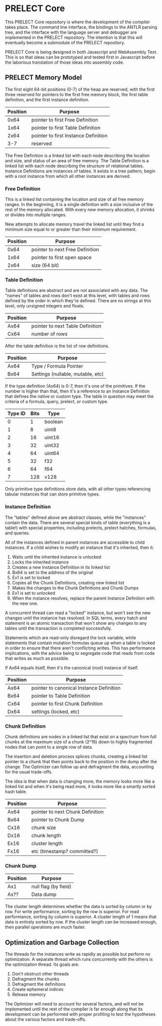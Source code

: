 # PRELECT Core

This PRELECT Core repository is where the development of the compiler takes place. The command line interface, the bindings to the ANTLR parsing tree, and the interface with the language server and debugger are implemented in the PRELECT repository. The intention is that this will eventually become a submodule of the PRELECT repository.

PRELECT Core is being designed in both Javascript and WebAssembly Text. This is so that ideas can be prototyped and tested first in Javascript before the laborious translation of those ideas into assembly code.

## PRELECT Memory Model

The first eight 64-bit positions (0-7) of the heap are reserved, with the first three reserved for pointers to the first free memory block, the first table definition, and the first instance definition.

| Position | Purpose                              |
| -------- | ------------------------------------ |
| 0x64     | pointer to first Free Definition     |
| 1x64     | pointer to first Table Definition    |
| 2x64     | pointer to first Instance Definition |
| 3-7      | reserved                             |

The Free Definition is a linked list with each node describing the location and size, and status of an area of free memory. The Table Definition is a linked list with each node describing the structure of relational tables. Instance Definitions are instances of tables. It exists in a tree pattern, begin with a root instance from which all other instances are derived.

### Free Definition

This is a linked list containing the location and size of all free memory ranges. In the beginning, it is a single definition with a size inclusive of the rest of the memory allocated. With every new memory allocation, it shrinks or divides into multiple ranges.

New attempts to allocate memory travel the linked list until they find a minimum size equal to or greater than their minimum requirement.

| Position | Purpose                         |
| -------- | ------------------------------- |
| 0x64     | pointer to next Free Definition |
| 1x64     | pointer to first open space     |
| 2x64     | size (64 bit)                   |

### Table Definition

Table definitions are abstract and are not associated with any data. The "names" of tables and rows don't exist at this level, with tables and rows defined by the order in which they're defined. There are no strings at this level, only unsigned integers and floats.

| Position | Purpose                              |
| -------- | ------------------------------------ |
| Ax64     | pointer to next Table Definition     |
| Cx64     | number of rows                       |

After the table definition is the list of row definitions.

| Position | Purpose                           |
| -------- | --------------------------------- |
| Ax64     | Type / Formula Pointer            |
| Bx64     | Settings (nullable, mutable, etc) |

If the type definition (Ax64) is 0-7, then it's one of the primitives. If the number is higher than that, then it's a reference to an Instance Definition that defines the native or custom type. The table in question may meet the criteria of a formula, query, prelect, or custom type.

| Type ID | Bits | Type    |
| ------- | ---- | ------- |
| 0       | 1    | boolean |
| 1       | 8    | uint8   |
| 2       | 16   | uint16  |
| 3       | 32   | uint32  |
| 4       | 64   | uint64  |
| 5       | 32   | f32     |
| 6       | 64   | f64     |
| 7       | 128  | v128    | 

Only primitive type definitions store data, with all other types referencing tabular instances that can store primitive types.

### Instance Definition

The "tables" defined above are abstract classes, while the "instances" contain the data. There are several special kinds of table (everything is a table!) with special properties, including prelects, prelect hatches, formulas, and queries.

All of the instances defined in parent instances are accessible to child instances. If a child wishes to modify an instance that it's inherited, then it:

1. Waits until the inherited instance is unlocked
2. Locks the inherited instance
3. Creates a new Instance Definition in its linked list
4. Bx64 is set to the address of the original
5. Ex1 is set to locked
6. Copies all the Chunk Definitions, creating new linked list
7. Makes the changes to the Chunk Definitions and Chunk Dumps
8. Ex1 is set to unlocked
9. When the instance resolves, replace the parent Instance Definition with the new one.

A concurrent thread can read a "locked" instance, but won't see the new changes until the instance has resolved. In SQL terms, every hatch and statement is an atomic transaction that won't show any changes to any tables until the transaction is completed successfully.

Statements which are read-only disregard the lock variable, while statements that contain mutation formulas queue up when a table is locked in order to ensure that there aren't conflicting writes. This has performance implications, with the advice being to segregate code that reads from code that writes as much as possible.

If Ax64 equals itself, then it's the canonical (root) instance of itself.

| Position | Purpose                                  |
| -------- | ---------------------------------------- |
| Ax64     | pointer to canonical Instance Definition |
| Bx64     | pointer to Table Definition              |
| Cx64     | pointer to first Chunk Definition        |
| Dx64     | settings (locked, etc)                   |

### Chunk Definition

Chunk definitions are nodes in a linked list that exist on a spectrum from full chunks at the maximum size of a chunk (2^16) down to highly fragmented nodes that can point to a single row of data.

The insertion and deletion process splices chunks, creating a linked list pointer to a chunk that then points back to the position in the dump after the change. The Optimizer can follow up and defragment the data, accounting for the usual trade-offs.

The idea is that when data is changing more, the memory looks more like a linked list and when it's being read more, it looks more like a smartly sorted hash table.

| Position | Purpose                          |
| -------- | -------------------------------- |
| Ax64     | pointer to next Chunk Definition |
| Bx64     | pointer to Chunk Dump            |
| Cx16     | chunk size                       |
| Dx16     | chunk length                     |
| Ex16     | cluster length                   |
| Fx16     | etc (timestamp? committed?)      |

### Chunk Dump

| Position | Purpose              |
| -------- | -------------------- |
| Ax1      | null flag (by field) |
| Ax??     | Data dump            |

The cluster length determines whether the data is sorted by column or by row. For write performance, sorting by the row is superior. For read performance, sorting by column is superior. A cluster length of 1 means that data is entirely sorted by row. If the cluster length can be increased enough, then parallel operations are much faster.

## Optimization and Garbage Collection 

The threads for the instances write as rapidly as possible but perform no optimization. A separate thread which runs concurrently with the others is the optimization thread. Its goals are:

1. Don't obstruct other threads
2. Defragment the chunks
3. Defragment the definitions
4. Create ephemeral indices
5. Release memory

The Optimizer will need to account for several factors, and will not be implemented until the rest of the compiler is far enough along that its development can be performed with proper profiling to test the hypotheses about the various factors and trade-offs.